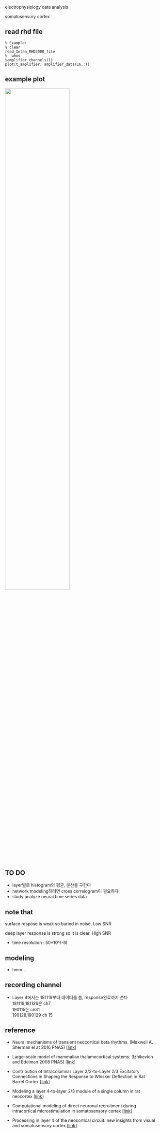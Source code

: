 electrophysiology data analysis

somatosensory cortex

## read rhd file

```
% Example:
% clear
read_Intan_RHD2000_file
%  whos
%amplifier_channels(1)
plot(t_amplifier, amplifier_data(16,:))
```

## example plot

<img src="https://github.com/cgh2797/cortex_modeling/blob/master/data.png" width="65%">

## TO DO
- layer별로 histogram의 평균, 분산을 구한다
- network modeling하려면 cross correlogram이 필요하다
- study analyze neural time series data
## note that
surface respose is weak so buried in noise. Low SNR

deep layer response is strong so it is clear. High SNR

- time resolution : 50*10^(-6)

## modeling
- hmm...

## recording channel
- Layer 4에서는 181119부터 데이터를 씀, response완료까지 쓴다  
181119,181126은 ch7  
190115는 ch31  
190128,190129 ch 15



## reference

- Neural mechanisms of transient neocortical beta rhythms. (Maxwell A. Sherman el at 2016 PNAS) [[link](https://www.pnas.org/content/113/33/E4885)]
 
- Large-scale model of mammalian thalamocortical systems. (Izhikevich and Edelman 2008 PNAS)  [[link](https://www.pnas.org/content/105/9/3593)]

- Contribution of Intracolumnar Layer 2/3-to-Layer 2/3 Excitatory Connections in Shaping the Response to Whisker Deflection in Rat Barrel Cortex [[link](https://academic.oup.com/cercor/article/25/4/849/333494)]

- Modeling a layer 4-to-layer 2/3 module of a single column in rat neocortex [[link](https://www.pnas.org/content/104/41/16353.abstract)]

- Computational modeling of direct neuronal recruitment during intracortical microstimulation in somatosensory cortex [[link](https://iopscience.iop.org/article/10.1088/1741-2560/10/6/066016)]

- Processing in layer 4 of the neocortical circuit: new insights from visual and somatosensory cortex [[link](https://www.sciencedirect.com/science/article/abs/pii/S0959438800002397?via%3Dihub)]

